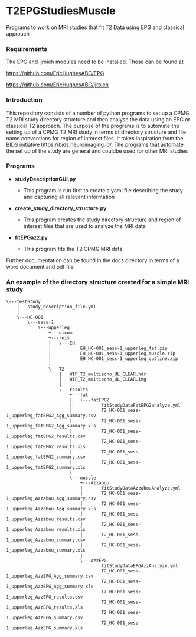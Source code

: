 # T2EPGStudiesMuscle
Programs to work on MRI studies that fit T2 Data using EPG and classical approach

### Requirements

The EPG and ijroieh modules need to be installed. These can be found at

   https://github.com/EricHughesABC/EPG
   
   https://github.com/EricHughesABC/ijroieh

### Introduction

This repository consists of a number of python programs to set up a CPMG T2 MRI study directory structure and then analyse the data using an EPG or classical T2 approach. The purpose of the programs is to automate the setting up of a CPMG T2 MRI study in terms of directory structure and file name conventions for region of interest files. It takes inspiration from the BIDS initiative https://bids.neuroimaging.io/. The programs that automate the set up of the study are general and couldbe used for other MRI studies

### Programs

  - **studyDescriptionGUI.py**
      - This program is run first to create a yaml file describing the study and capturing all relevant information
      
  - **create_study_directory_structure.py**
  
    - This program creates the study directory structure and region of interest files that are used to analyze the MRI data
    
  - **fitEPGazz.py**
    - This program fits the T2 CPMG MRI data.
    
    
Further documentation can be found in the docs directory in terms of a word document and pdf file    

### An example of the directory structure created for a simple MRI study

~~~
\---testStudy
    |   study_description_file.yml
    |   
    \---HC-001
        \---sess-1
            \---upperleg
                +---dicom
                +---rois
                |   \---EH
                |           EH_HC-001_sess-1_upperleg_fat.zip
                |           EH_HC-001_sess-1_upperleg_muscle.zip
                |           EH_HC-001_sess-1_upperleg_outline.zip
                |           
                \---T2
                    |   WIP_T2_multiecho_UL_CLEAR.hdr
                    |   WIP_T2_multiecho_UL_CLEAR.img
                    |   
                    \---results
                        +---fat
                        |   +---fatEPG2
                        |           fitStudyDataFatEPG2analyze.yml
                        |           T2_HC-001_sess-1_upperleg_fatEPG2_Agg_summary.csv
                        |           T2_HC-001_sess-1_upperleg_fatEPG2_Agg_summary.xls
                        |           T2_HC-001_sess-1_upperleg_fatEPG2_results.csv
                        |           T2_HC-001_sess-1_upperleg_fatEPG2_results.xls
                        |           T2_HC-001_sess-1_upperleg_fatEPG2_summary.csv
                        |           T2_HC-001_sess-1_upperleg_fatEPG2_summary.xls
                        |           
                        \---muscle
                            +---Azzabou
                            |       fitStudyDataAzzabouAnalyze.yml
                            |       T2_HC-001_sess-1_upperleg_Azzabou_Agg_summary.csv
                            |       T2_HC-001_sess-1_upperleg_Azzabou_Agg_summary.xls
                            |       T2_HC-001_sess-1_upperleg_Azzabou_results.csv
                            |       T2_HC-001_sess-1_upperleg_Azzabou_results.xls
                            |       T2_HC-001_sess-1_upperleg_Azzabou_summary.csv
                            |       T2_HC-001_sess-1_upperleg_Azzabou_summary.xls
                            |       
                            \---AzzEPG
                                    fitStudyDataEPGAzzAnalyze.yml
                                    T2_HC-001_sess-1_upperleg_AzzEPG_Agg_summary.csv
                                    T2_HC-001_sess-1_upperleg_AzzEPG_Agg_summary.xls
                                    T2_HC-001_sess-1_upperleg_AzzEPG_results.csv
                                    T2_HC-001_sess-1_upperleg_AzzEPG_results.xls
                                    T2_HC-001_sess-1_upperleg_AzzEPG_summary.csv
                                    T2_HC-001_sess-1_upperleg_AzzEPG_summary.xls
~~~
